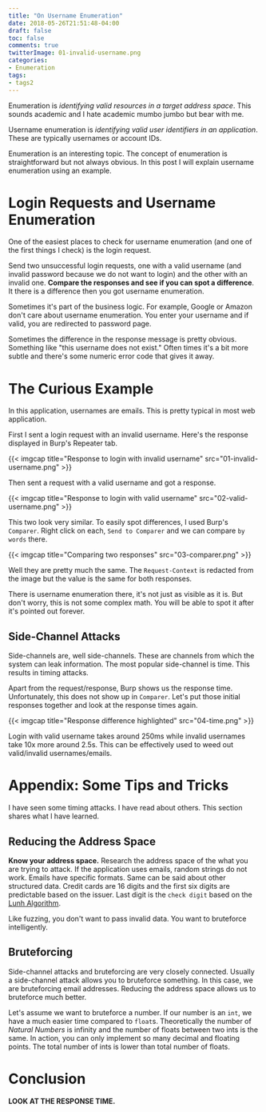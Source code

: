 ```yaml
---
title: "On Username Enumeration"
date: 2018-05-26T21:51:48-04:00
draft: false
toc: false
comments: true
twitterImage: 01-invalid-username.png
categories:
- Enumeration
tags:
- tags2
---
```


Enumeration is *identifying valid resources in a target address space*. This sounds academic and I hate academic mumbo jumbo but bear with me.

Username enumeration is *identifying valid user identifiers in an application*. These are typically usernames or account IDs.

Enumeration is an interesting topic. The concept of enumeration is straightforward but not always obvious. In this post I will explain username enumeration using an example.

<!--more-->

# Login Requests and Username Enumeration
One of the easiest places to check for username enumeration (and one of the first things I check) is the login request.

Send two unsuccessful login requests, one with a valid username (and invalid password because we do not want to login) and the other with an invalid one. **Compare the responses and see if you can spot a difference**. It there is a difference then you got username enumeration.

Sometimes it's part of the business logic. For example, Google or Amazon don't care about username enumeration. You enter your username and if valid, you are redirected to password page.

Sometimes the difference in the response message is pretty obvious. Something like "this username does not exist." Often times it's a bit more subtle and there's some numeric error code that gives it away.

# The Curious Example
In this application, usernames are emails. This is pretty typical in most web application.

First I sent a login request with an invalid username. Here's the response displayed in Burp's Repeater tab.

{{< imgcap title="Response to login with invalid username" src="01-invalid-username.png" >}}

Then sent a request with a valid username and got a response.

{{< imgcap title="Response to login with valid username" src="02-valid-username.png" >}}

This two look very similar. To easily spot differences, I used Burp's `Comparer`. Right click on each, `Send to Comparer` and we can compare `by words` there.

{{< imgcap title="Comparing two responses" src="03-comparer.png" >}}

Well they are pretty much the same. The `Request-Context` is redacted from the image but the value is the same for both responses.

There is username enumeration there, it's not just as visible as it is. But don't worry, this is not some complex math. You will be able to spot it after it's pointed out forever.

## Side-Channel Attacks
Side-channels are, well side-channels. These are channels from which the system can leak information. The most popular side-channel is time. This results in timing attacks.

Apart from the request/response, Burp shows us the response time. Unfortunately, this does not show up in `Comparer`. Let's put those initial responses together and look at the response times again.

{{< imgcap title="Response difference highlighted" src="04-time.png" >}}

Login with valid username takes around 250ms while invalid usernames take 10x more around 2.5s. This can be effectively used to weed out valid/invalid usernames/emails.

# Appendix: Some Tips and Tricks
I have seen some timing attacks. I have read about others. This section shares what I have learned.

## Reducing the Address Space
**Know your address space.** Research the address space of the what you are trying to attack. If the application uses emails, random strings do not work. Emails have specific formats. Same can be said about other structured data. Credit cards are 16 digits and the first six digits are predictable based on the issuer. Last digit is the `check digit` based on the [Lunh Algorithm][luhn-wiki].

Like fuzzing, you don't want to pass invalid data. You want to bruteforce intelligently.

## Bruteforcing
Side-channel attacks and bruteforcing are very closely connected. Usually a side-channel attack allows you to bruteforce something. In this case, we are bruteforcing email addresses. Reducing the address space allows us to bruteforce much better.

Let's assume we want to bruteforce a number. If our number is an `int`, we have a much easier time compared to `float`s. Theoretically the number of *Natural Numbers* is infinity and the number of floats between two ints is the same. In action, you can only implement so many decimal and floating points. The total number of ints is lower than total number of floats.

# Conclusion
**LOOK AT THE RESPONSE TIME.**

<!-- Links -->

[luhn-wiki]: https://en.wikipedia.org/wiki/Luhn_algorithm

